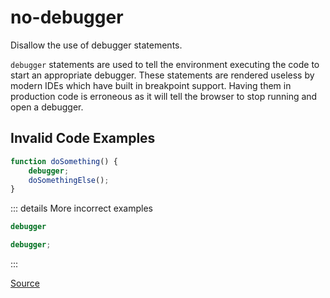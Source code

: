 <!--
 generated docs file, do not edit by hand, see xtask/docgen 
-->
# no-debugger

Disallow the use of debugger statements.

`debugger` statements are used to tell the environment executing the code to start an appropriate
debugger. These statements are rendered useless by modern IDEs which have built in breakpoint support.
Having them in production code is erroneous as it will tell the browser to stop running and open a debugger.

## Invalid Code Examples

```js
function doSomething() {
    debugger;
    doSomethingElse();
}
```

::: details More incorrect examples

```js
debugger
```

```js
debugger;
```
:::

[Source](https://github.com/RDambrosio016/RSLint/tree/master/crates/rslint_core/src/groups/errors/no_debugger.rs)